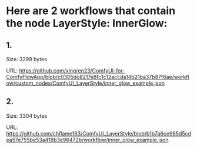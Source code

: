 # Here are 2 workflows that contain the node LayerStyle: InnerGlow:

## 1. 

Size: 3299 bytes

URL: https://github.com/xingren23/ComfyUI-for-ComfyFlowApp/blob/c0305dc8217e8fc1c12accda14b21ba37b87f6ae/workflow/custom_nodes/ComfyUI_LayerStyle/inner_glow_example.json

## 2. 

Size: 3304 bytes

URL: https://github.com/chflame163/ComfyUI_LayerStyle/blob/b1b7a6ce985d5cdea57e755be53a418b3e96472b/workflow/inner_glow_example.json

